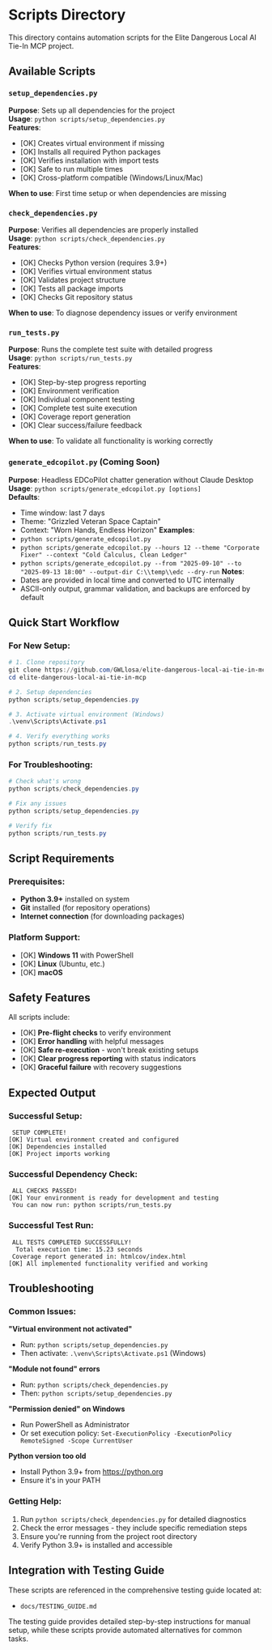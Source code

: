 # Scripts Directory

This directory contains automation scripts for the Elite Dangerous Local AI Tie-In MCP project.

##  Available Scripts

### `setup_dependencies.py`
**Purpose**: Sets up all dependencies for the project  
**Usage**: `python scripts/setup_dependencies.py`  
**Features**:
- [OK] Creates virtual environment if missing
- [OK] Installs all required Python packages
- [OK] Verifies installation with import tests
- [OK] Safe to run multiple times
- [OK] Cross-platform compatible (Windows/Linux/Mac)

**When to use**: First time setup or when dependencies are missing

### `check_dependencies.py`
**Purpose**: Verifies all dependencies are properly installed  
**Usage**: `python scripts/check_dependencies.py`  
**Features**:
- [OK] Checks Python version (requires 3.9+)
- [OK] Verifies virtual environment status
- [OK] Validates project structure
- [OK] Tests all package imports
- [OK] Checks Git repository status

**When to use**: To diagnose dependency issues or verify environment

### `run_tests.py`
**Purpose**: Runs the complete test suite with detailed progress  
**Usage**: `python scripts/run_tests.py`  
**Features**:
- [OK] Step-by-step progress reporting
- [OK] Environment verification
- [OK] Individual component testing
- [OK] Complete test suite execution
- [OK] Coverage report generation
- [OK] Clear success/failure feedback

**When to use**: To validate all functionality is working correctly

### `generate_edcopilot.py` (Coming Soon)
**Purpose**: Headless EDCoPilot chatter generation without Claude Desktop  
**Usage**: `python scripts/generate_edcopilot.py [options]`  
**Defaults**:
- Time window: last 7 days
- Theme: "Grizzled Veteran Space Captain"
- Context: "Worn Hands, Endless Horizon"
**Examples**:
- `python scripts/generate_edcopilot.py`
- `python scripts/generate_edcopilot.py --hours 12 --theme "Corporate Fixer" --context "Cold Calculus, Clean Ledger"`
- `python scripts/generate_edcopilot.py --from "2025-09-10" --to "2025-09-13 18:00" --output-dir C:\\temp\\edc --dry-run`
**Notes**:
- Dates are provided in local time and converted to UTC internally
- ASCII-only output, grammar validation, and backups are enforced by default

##  Quick Start Workflow

### For New Setup:
```powershell
# 1. Clone repository
git clone https://github.com/GWLlosa/elite-dangerous-local-ai-tie-in-mcp.git
cd elite-dangerous-local-ai-tie-in-mcp

# 2. Setup dependencies
python scripts/setup_dependencies.py

# 3. Activate virtual environment (Windows)
.\venv\Scripts\Activate.ps1

# 4. Verify everything works
python scripts/run_tests.py
```

### For Troubleshooting:
```powershell
# Check what's wrong
python scripts/check_dependencies.py

# Fix any issues
python scripts/setup_dependencies.py

# Verify fix
python scripts/run_tests.py
```

##  Script Requirements

### Prerequisites:
- **Python 3.9+** installed on system
- **Git** installed (for repository operations)
- **Internet connection** (for downloading packages)

### Platform Support:
- [OK] **Windows 11** with PowerShell
- [OK] **Linux** (Ubuntu, etc.)
- [OK] **macOS**

##  Safety Features

All scripts include:
- [OK] **Pre-flight checks** to verify environment
- [OK] **Error handling** with helpful messages
- [OK] **Safe re-execution** - won't break existing setups
- [OK] **Clear progress reporting** with status indicators
- [OK] **Graceful failure** with recovery suggestions

##  Expected Output

### Successful Setup:
```
 SETUP COMPLETE!
[OK] Virtual environment created and configured
[OK] Dependencies installed
[OK] Project imports working
```

### Successful Dependency Check:
```
 ALL CHECKS PASSED!
[OK] Your environment is ready for development and testing
 You can now run: python scripts/run_tests.py
```

### Successful Test Run:
```
 ALL TESTS COMPLETED SUCCESSFULLY!
  Total execution time: 15.23 seconds
 Coverage report generated in: htmlcov/index.html
[OK] All implemented functionality verified and working
```

##  Troubleshooting

### Common Issues:

**"Virtual environment not activated"**
- Run: `python scripts/setup_dependencies.py`
- Then activate: `.\venv\Scripts\Activate.ps1` (Windows)

**"Module not found" errors**
- Run: `python scripts/check_dependencies.py`
- Then: `python scripts/setup_dependencies.py`

**"Permission denied" on Windows**
- Run PowerShell as Administrator
- Or set execution policy: `Set-ExecutionPolicy -ExecutionPolicy RemoteSigned -Scope CurrentUser`

**Python version too old**
- Install Python 3.9+ from https://python.org
- Ensure it's in your PATH

### Getting Help:
1. Run `python scripts/check_dependencies.py` for detailed diagnostics
2. Check the error messages - they include specific remediation steps
3. Ensure you're running from the project root directory
4. Verify Python 3.9+ is installed and accessible

##  Integration with Testing Guide

These scripts are referenced in the comprehensive testing guide located at:
- `docs/TESTING_GUIDE.md`

The testing guide provides detailed step-by-step instructions for manual setup, while these scripts provide automated alternatives for common tasks.

